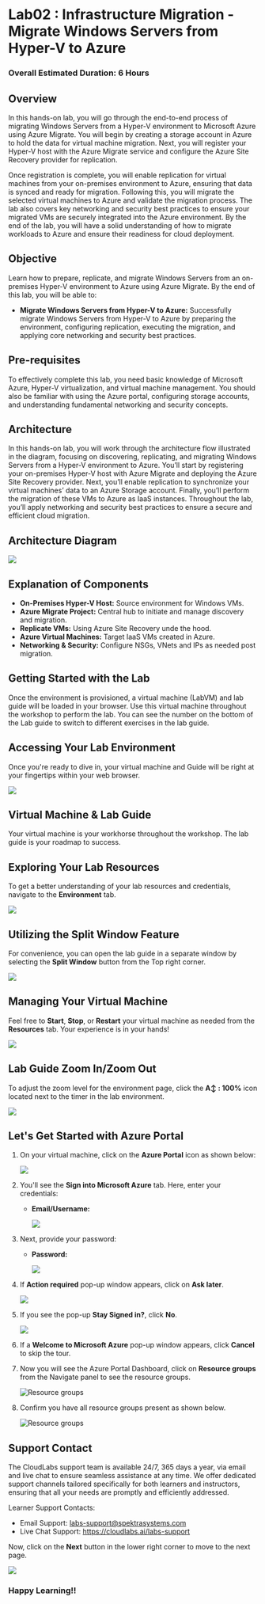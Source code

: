 # Lab02 : Infrastructure Migration - Migrate Windows Servers from Hyper-V to Azure

### Overall Estimated Duration: 6 Hours

## Overview
In this hands-on lab, you will go through the end-to-end process of migrating Windows Servers from a Hyper-V environment to Microsoft Azure using Azure Migrate. You will begin by creating a storage account in Azure to hold the data for virtual machine migration. Next, you will register your Hyper-V host with the Azure Migrate service and configure the Azure Site Recovery provider for replication.

Once registration is complete, you will enable replication for virtual machines from your on-premises environment to Azure, ensuring that data is synced and ready for migration. Following this, you will migrate the selected virtual machines to Azure and validate the migration process. The lab also covers key networking and security best practices to ensure your migrated VMs are securely integrated into the Azure environment. By the end of the lab, you will have a solid understanding of how to migrate workloads to Azure and ensure their readiness for cloud deployment.

## Objective
Learn how to prepare, replicate, and migrate Windows Servers from an on-premises Hyper-V environment to Azure using Azure Migrate. By the end of this lab, you will be able to:

- **Migrate Windows Servers from Hyper-V to Azure:** Successfully migrate Windows Servers from Hyper-V to Azure by preparing the environment, configuring replication, executing the migration, and applying core networking and security best practices.

## Pre-requisites
To effectively complete this lab, you need basic knowledge of Microsoft Azure, Hyper-V virtualization, and virtual machine management. You should also be familiar with using the Azure portal, configuring storage accounts, and understanding fundamental networking and security concepts.

## Architecture
In this hands-on lab, you will work through the architecture flow illustrated in the diagram, focusing on discovering, replicating, and migrating Windows Servers from a Hyper-V environment to Azure. You’ll start by registering your on-premises Hyper-V host with Azure Migrate and deploying the Azure Site Recovery provider. Next, you’ll enable replication to synchronize your virtual machines’ data to an Azure Storage account. Finally, you’ll perform the migration of these VMs to Azure as IaaS instances. Throughout the lab, you’ll apply networking and security best practices to ensure a secure and efficient cloud migration.

## Architecture Diagram 

   ![](./Images/akArch2.png)

## Explanation of Components

- **On-Premises Hyper-V Host:** Source environment for Windows VMs.
- **Azure Migrate Project:** Central hub to initiate and manage discovery and migration.
- **Replicate VMs:** Using Azure Site Recovery unde the hood.
- **Azure Virtual Machines:** Target IaaS VMs created in Azure.
- **Networking & Security:** Configure NSGs, VNets and IPs as needed post migration.

## Getting Started with the Lab
Once the environment is provisioned, a virtual machine (LabVM) and lab guide will be loaded in your browser. Use this virtual machine throughout the workshop to perform the lab. You can see the number on the bottom of the Lab guide to switch to different exercises in the lab guide.

## Accessing Your Lab Environment
 
Once you're ready to dive in, your virtual machine and Guide will be right at your fingertips within your web browser.

   ![](./Images/30052025(1)new1.png)

## Virtual Machine & Lab Guide
 
Your virtual machine is your workhorse throughout the workshop. The lab guide is your roadmap to success.
 
## Exploring Your Lab Resources
 
To get a better understanding of your lab resources and credentials, navigate to the **Environment** tab.

   ![](./Images/30052025(2)new.png)
 
## Utilizing the Split Window Feature
 
For convenience, you can open the lab guide in a separate window by selecting the **Split Window** button from the Top right corner.
 
   ![](./Images/30052025(3)new.png)
 
## Managing Your Virtual Machine
 
Feel free to **Start**, **Stop**, or **Restart** your virtual machine as needed from the **Resources** tab. Your experience is in your hands!
 
  ![](./Images/30052025(4)new.png)

## Lab Guide Zoom In/Zoom Out

To adjust the zoom level for the environment page, click the **A↕ : 100%** icon located next to the timer in the lab environment.

   ![](./Images/30052025(5)new.png)
 
## Let's Get Started with Azure Portal
 
1. On your virtual machine, click on the **Azure Portal** icon as shown below:
 
    ![](./Images/GS1new.png)
 
2. You'll see the **Sign into Microsoft Azure** tab. Here, enter your credentials:
 
   - **Email/Username:** <inject key="AzureAdUserEmail"></inject>
 
      ![](./Images/GS2new.png)
 
3. Next, provide your password:
 
   - **Password:** <inject key="AzureAdUserPassword"></inject>
 
      ![](./Images/GS3new.png)

4. If **Action required** pop-up window appears, click on **Ask later**.

      ![](./Images/ask-later-01new.png)
 
4. If you see the pop-up **Stay Signed in?**, click **No**.

      ![](./Images/GS9new.png)

6. If a **Welcome to Microsoft Azure** pop-up window appears, click **Cancel** to skip the tour.

7. Now you will see the Azure Portal Dashboard, click on **Resource groups** from the Navigate panel to see the resource groups.

   ![](Images/select-rgnew.png "Resource groups")
   
8. Confirm you have all resource groups present as shown below.

   ![](Images/upimage10new.png "Resource groups")
 
## Support Contact
The CloudLabs support team is available 24/7, 365 days a year, via email and live chat to ensure seamless assistance at any time. We offer dedicated support channels tailored specifically for both learners and instructors, ensuring that all your needs are promptly and efficiently addressed.

Learner Support Contacts:

- Email Support: labs-support@spektrasystems.com
- Live Chat Support: https://cloudlabs.ai/labs-support

Now, click on the **Next** button in the lower right corner to move to the next page.

   ![](./Images/GS4new.png)

### Happy Learning!!
